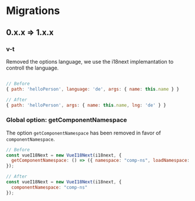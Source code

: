 # Migrations

## 0.x.x => 1.x.x

### v-t

Removed the options language, we use the i18next implemantation to controll the language.

```js

// Before
{ path: 'helloPerson', language: 'de', args: { name: this.name } }

// After
{ path: 'helloPerson', args: { name: this.name, lng: 'de' } }
```

### Global option: getComponentNamespace

The option `getComponentNamespace` has been removed in favor of `componentNamespace`.

```js
// Before
const vueI18Next = new VueI18Next(i18next, {
  getComponentNamespace: () => ({ namespace: "comp-ns", loadNamespace: true })
});

// After
const vueI18Next = new VueI18Next(i18next, {
  componentNamespace: "comp-ns"
});
```
